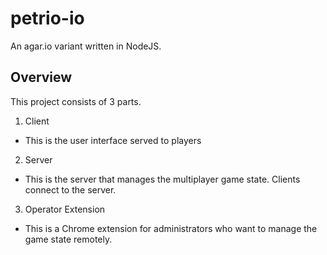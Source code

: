 # petrio-io
An agar.io variant written in NodeJS. 

## Overview
This project consists of 3 parts.
1. Client
  - This is the user interface served to players
2. Server
  - This is the server that manages the multiplayer game state. Clients connect to the server.
3. Operator Extension
  - This is a Chrome extension for administrators who want to manage the game state remotely.

